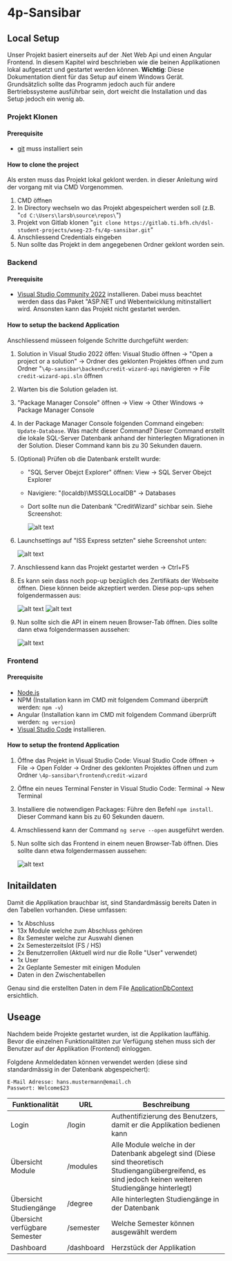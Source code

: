 # 4p-Sansibar
## Local Setup
Unser Projekt basiert einerseits auf der .Net Web Api und einen Angular Frontend.
In diesem Kapitel wird beschrieben wie die beinen Applikationen lokal aufgesetzt und gestartet werden können.
**Wichtig**: Diese Dokumentation dient für das Setup auf einem Windows Gerät. Grundsätzlich sollte das Programm jedoch auch für andere Bertriebssysteme ausführbar sein, dort weicht die Installation und das Setup jedoch ein wenig ab.

### Projekt Klonen
#### Prerequisite 
- [git](https://git-scm.com/) muss installiert sein

#### How to clone the project
Als ersten muss das Projekt lokal geklont werden. in dieser Anleitung wird der vorgang mit via CMD Vorgenommen.
1. CMD öffnen
2. In Directory wechseln wo das Projekt abgespeichert werden soll (z.B. "```cd C:\Users\larsb\source\repos\```")
3. Projekt von Gitlab klonen "```git clone https://gitlab.ti.bfh.ch/dsl-student-projects/wseg-23-fs/4p-sansibar.git```"
4. Anschliessend Credentials eingeben
5. Nun sollte das Projekt in dem angegebenen Ordner geklont worden sein.

### Backend
#### Prerequisite
- [Visual Studio Community 2022](https://visualstudio.microsoft.com/de/downloads/) installieren. Dabei muss beachtet werden dass das Paket "ASP.NET und Webentwicklung mitinstalliert wird. Ansonsten kann das Projekt nicht gestartet werden.

#### How to setup the backend Application
Anschliessend müsseen folgende Schritte durchgefüht werden:
1. Solution in Visual Studio 2022 öffen: Visual Studio öffnen -> "Open a project or a solution" -> Ordner des geklonten Projektes öffnen und zum Ordner  "```\4p-sansibar\backend\credit-wizard-api``` navigieren -> File ```credit-wizard-api.sln``` öffnen
2. Warten bis die Solution geladen ist.
3. "Package Manager Console" öffnen -> View -> Other Windows -> Package Manager Console
4. In der Package Manager Console folgenden Command eingeben: ```Update-Database```. Was macht dieser Command? Dieser Command erstellt die lokale SQL-Server Datenbank anhand der hinterlegten Migrationen in der Solution. Dieser Command kann bis zu 30 Sekunden dauern.
5. (Optional) Prüfen ob die Datenbank erstellt wurde: 
    - "SQL Server Obejct Explorer" öffnen: View -> SQL Server Obejct Explorer
    - Navigiere: "(localdb)\MSSQLLocalDB" -> Databases
    - Dort sollte nun die Datenbank "CreditWizard" sichbar sein. Siehe Screenshot:
    
        ![alt text](./docs/pictures/SqlServerObjectExplorer.png "SQL Server Obejct Explorer")
6. Launchsettings auf "ISS Express setzten" siehe Screenshot unten:

    ![alt text](./docs/pictures/ISSExpress.png "ISS Express")
7. Anschliessend kann das Projekt gestartet werden -> Ctrl+F5
9. Es kann sein dass noch pop-up bezüglich des Zertifikats der Webseite öffnen. Diese können beide akzeptiert werden. Diese pop-ups sehen folgendermassen aus:

    ![alt text](./docs/pictures/TrustSllCertificate.png "TrustSllCertificate")
    ![alt text](./docs/pictures/SafetyWarning.png "SafetyWarning")

8. Nun sollte sich die API in einem neuen Browser-Tab öffnen. Dies sollte dann etwa folgendermassen aussehen:

    ![alt text](./docs/pictures/Api.png "Preview API")


### Frontend
#### Prerequisite
- [Node.js](https://nodejs.org/en)
- NPM (Installation kann im CMD mit folgendem Command überprüft werden: ```npm -v```)
- Angular (Installation kann im CMD mit folgendem Command überprüft werden: ```ng version```)
- [Visual Studio Code](https://code.visualstudio.com/Download) installieren.

#### How to setup the frontend Application
1. Öffne das Projekt in Visual Studio Code: Visual Studio Code öffnen -> File -> Open Folder -> Ordner des geklonten Projektes öffnen und zum Ordner ```\4p-sansibar\frontend\credit-wizard``` 
2. Öffne ein neues Terminal Fenster in Visual Studio Code: Terminal -> New Terminal
3. Installiere die notwendigen Packages: Führe den Befehl ```npm install```. Dieser Command kann bis zu 60 Sekunden dauern.
4. Amschliessend kann der Command ```ng serve --open``` ausgeführt werden.
5. Nun sollte sich das Frontend in einem neuen Browser-Tab öffnen. Dies sollte dann etwa folgendermassen aussehen:

    ![alt text](./docs/pictures/Sign-in-component.png "Frontend")

## Initaildaten
Damit die Applikation brauchbar ist, sind Standardmässig bereits Daten in den Tabellen vorhanden. Diese umfassen:
- 1x Abschluss
- 13x Module welche zum Abschluss gehören
- 8x Semester welche zur Auswahl dienen
- 2x Semesterzeitslot (FS / HS)
- 2x Benutzerrollen (Aktuell wird nur die Rolle "User" verwendet)
- 1x User
- 2x Geplante Semester mit einigen Modulen
- Daten in den Zwischentabellen

Genau sind die erstellten Daten in dem File [ApplicationDbContext](https://gitlab.ti.bfh.ch/dsl-student-projects/wseg-23-fs/4p-sansibar/-/blob/main/backend/credit-wizard-api/credit-wizard-api/Models/ApplicationDbContext.cs) ersichtlich.

## Useage
Nachdem beide Projekte gestartet wurden, ist die Applikation lauffähig.
Bevor die einzelnen Funktionalitäten zur Verfügung stehen muss sich der Benutzer auf der Applikation (Frontend) einloggen.

Folgdene Anmeldedaten können verwendet werden (diese sind standardmässig in der Datenbank abgespeichert):
    
    E-Mail Adresse: hans.mustermann@email.ch
    Passwort: Welcome$23

 **Funktionalität**            | **URL**    | **Beschreibung**                                                                                                                                           
-------------------------------|------------|------------------------------------------------------------------------------------------------------------------------------------------------------------
 Login                         | /login     | Authentifizierung des Benutzers, damit er die Applikation bedienen kann                                                                                    
 Übersicht Module              | /modules   | Alle Module welche in der Datenbank abgelegt sind (Diese sind theoretisch Studiengangübergreifend, es sind jedoch keinen weiteren Studiengänge hinterlegt) 
 Übersicht Studiengänge        | /degree    | Alle hinterlegten Studiengänge in der Datenbank                                                                                                            
 Übersicht verfügbare Semester | /semester  | Welche Semester können ausgewählt werdem                                                                                                                   
 Dashboard                     | /dashboard | Herzstück der Applikation                                                                                                                                  






